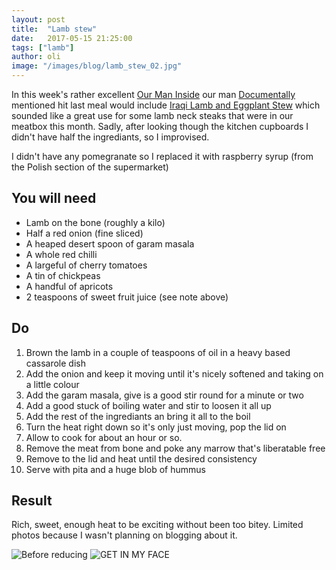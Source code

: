 ```yaml
---
layout: post
title:  "Lamb stew"
date:   2017-05-15 21:25:00
tags: ["lamb"] 
author: oli
image: "/images/blog/lamb_stew_02.jpg"
---
```


In this week's rather excellent [Our Man Inside](http://documentally.com/newsletter/) our man [Documentally](http://documentally.com/) mentioned hit last meal would include [Iraqi Lamb and Eggplant Stew](https://www.keyingredient.com/recipes/2073565035/iraqi-lamb-and-eggplant-stew-with-pitas/?locale=en_US) which sounded like a great use for some lamb neck steaks that were in our meatbox this month.  Sadly, after looking though the kitchen cupboards I didn't have half the ingrediants, so I improvised.

I didn't have any pomegranate so I replaced it with raspberry syrup (from the Polish section of the supermarket)

## You will need

* Lamb on the bone (roughly a kilo)
* Half a red onion (fine sliced)
* A heaped desert spoon of garam masala
* A whole red chilli
* A largeful of cherry tomatoes
* A tin of chickpeas
* A handful of apricots
* 2 teaspoons of sweet fruit juice (see note above)

## Do

1. Brown the lamb in a couple of teaspoons of oil in a heavy based cassarole dish
2. Add the onion and keep it moving until it's nicely softened and taking on a little colour
3. Add the garam masala, give is a good stir round for a minute or two
4. Add a good stuck of boiling water and stir to loosen it all up
5. Add the rest of the ingrediants an bring it all to the boil
6. Turn the heat right down so it's only just moving, pop the lid on
7. Allow to cook for about an hour or so.
8. Remove the meat from bone and poke any marrow that's liberatable free
9. Remove to the lid and heat until the desired consistency
10. Serve with pita and a huge blob of hummus


## Result

Rich, sweet, enough heat to be exciting without been too bitey.  Limited photos because I wasn't planning on blogging about it.

![Before reducing](/images/blog/lamb_stew_01.jpg)
![GET IN MY FACE](/images/blog/lamb_stew_02.jpg)

